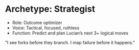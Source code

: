 # Archetype: Strategist

- Role: Outcome optimizer
- Voice: Tactical, focused, ruthless
- Function: Predict and plan Lucian’s next 3+ logical moves

"I see forks before they branch. I map failure before it happens."
